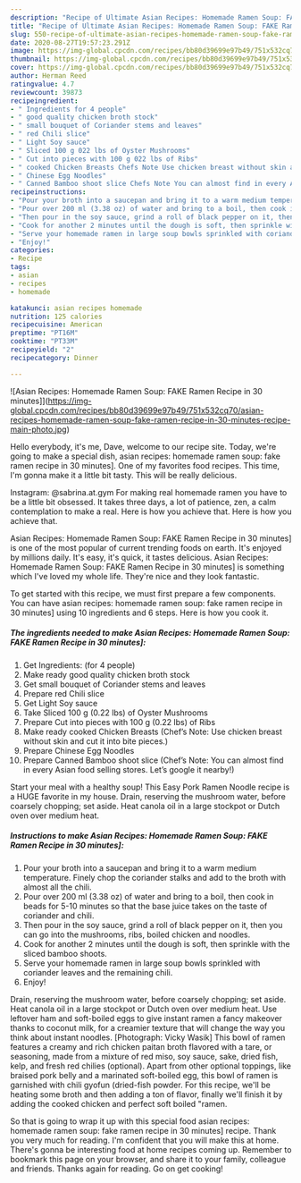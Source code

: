 ```yaml
---
description: "Recipe of Ultimate Asian Recipes: Homemade Ramen Soup: FAKE Ramen Recipe in 30 minutes]"
title: "Recipe of Ultimate Asian Recipes: Homemade Ramen Soup: FAKE Ramen Recipe in 30 minutes]"
slug: 550-recipe-of-ultimate-asian-recipes-homemade-ramen-soup-fake-ramen-recipe-in-30-minutes
date: 2020-08-27T19:57:23.291Z
image: https://img-global.cpcdn.com/recipes/bb80d39699e97b49/751x532cq70/asian-recipes-homemade-ramen-soup-fake-ramen-recipe-in-30-minutes-recipe-main-photo.jpg
thumbnail: https://img-global.cpcdn.com/recipes/bb80d39699e97b49/751x532cq70/asian-recipes-homemade-ramen-soup-fake-ramen-recipe-in-30-minutes-recipe-main-photo.jpg
cover: https://img-global.cpcdn.com/recipes/bb80d39699e97b49/751x532cq70/asian-recipes-homemade-ramen-soup-fake-ramen-recipe-in-30-minutes-recipe-main-photo.jpg
author: Herman Reed
ratingvalue: 4.7
reviewcount: 39873
recipeingredient:
- " Ingredients for 4 people"
- " good quality chicken broth stock"
- " small bouquet of Coriander stems and leaves"
- " red Chili slice"
- " Light Soy sauce"
- " Sliced 100 g 022 lbs of Oyster Mushrooms"
- " Cut into pieces with 100 g 022 lbs of Ribs"
- " cooked Chicken Breasts Chefs Note Use chicken breast without skin and cut it into bite pieces"
- " Chinese Egg Noodles"
- " Canned Bamboo shoot slice Chefs Note You can almost find in every Asian food selling stores Lets google it nearby"
recipeinstructions:
- "Pour your broth into a saucepan and bring it to a warm medium temperature. Finely chop the coriander stalks and add to the broth with almost all the chili."
- "Pour over 200 ml (3.38 oz) of water and bring to a boil, then cook in beads for 5-10 minutes so that the base juice takes on the taste of coriander and chili."
- "Then pour in the soy sauce, grind a roll of black pepper on it, then you can go into the mushrooms, ribs, boiled chicken and noodles."
- "Cook for another 2 minutes until the dough is soft, then sprinkle with the sliced ​​bamboo shoots."
- "Serve your homemade ramen in large soup bowls sprinkled with coriander leaves and the remaining chili."
- "Enjoy!"
categories:
- Recipe
tags:
- asian
- recipes
- homemade

katakunci: asian recipes homemade 
nutrition: 125 calories
recipecuisine: American
preptime: "PT16M"
cooktime: "PT33M"
recipeyield: "2"
recipecategory: Dinner

---
```



![Asian Recipes: Homemade Ramen Soup: FAKE Ramen Recipe in 30 minutes]](https://img-global.cpcdn.com/recipes/bb80d39699e97b49/751x532cq70/asian-recipes-homemade-ramen-soup-fake-ramen-recipe-in-30-minutes-recipe-main-photo.jpg)

Hello everybody, it's me, Dave, welcome to our recipe site. Today, we're going to make a special dish, asian recipes: homemade ramen soup: fake ramen recipe in 30 minutes]. One of my favorites food recipes. This time, I'm gonna make it a little bit tasty. This will be really delicious.

Instagram: @sabrina.at.gym For making real homemade ramen you have to be a little bit obsessed. It takes three days, a lot of patience, zen, a calm contemplation to make a real. Here is how you achieve that. Here is how you achieve that.

Asian Recipes: Homemade Ramen Soup: FAKE Ramen Recipe in 30 minutes] is one of the most popular of current trending foods on earth. It's enjoyed by millions daily. It's easy, it's quick, it tastes delicious. Asian Recipes: Homemade Ramen Soup: FAKE Ramen Recipe in 30 minutes] is something which I've loved my whole life. They're nice and they look fantastic.


To get started with this recipe, we must first prepare a few components. You can have asian recipes: homemade ramen soup: fake ramen recipe in 30 minutes] using 10 ingredients and 6 steps. Here is how you cook it.

<!--inarticleads1-->

##### The ingredients needed to make Asian Recipes: Homemade Ramen Soup: FAKE Ramen Recipe in 30 minutes]:

1. Get  Ingredients: (for 4 people)
1. Make ready  good quality chicken broth stock
1. Get  small bouquet of Coriander stems and leaves
1. Prepare  red Chili slice
1. Get  Light Soy sauce
1. Take  Sliced ​​100 g (0.22 lbs) of Oyster Mushrooms
1. Prepare  Cut into pieces with 100 g (0.22 lbs) of Ribs
1. Make ready  cooked Chicken Breasts (Chef’s Note: Use chicken breast without skin and cut it into bite pieces.)
1. Prepare  Chinese Egg Noodles
1. Prepare  Canned Bamboo shoot slice (Chef’s Note: You can almost find in every Asian food selling stores. Let’s google it nearby!)


Start your meal with a healthy soup! This Easy Pork Ramen Noodle recipe is a HUGE favorite in my house. Drain, reserving the mushroom water, before coarsely chopping; set aside. Heat canola oil in a large stockpot or Dutch oven over medium heat. 

<!--inarticleads2-->

##### Instructions to make Asian Recipes: Homemade Ramen Soup: FAKE Ramen Recipe in 30 minutes]:

1. Pour your broth into a saucepan and bring it to a warm medium temperature. Finely chop the coriander stalks and add to the broth with almost all the chili.
1. Pour over 200 ml (3.38 oz) of water and bring to a boil, then cook in beads for 5-10 minutes so that the base juice takes on the taste of coriander and chili.
1. Then pour in the soy sauce, grind a roll of black pepper on it, then you can go into the mushrooms, ribs, boiled chicken and noodles.
1. Cook for another 2 minutes until the dough is soft, then sprinkle with the sliced ​​bamboo shoots.
1. Serve your homemade ramen in large soup bowls sprinkled with coriander leaves and the remaining chili.
1. Enjoy!


Drain, reserving the mushroom water, before coarsely chopping; set aside. Heat canola oil in a large stockpot or Dutch oven over medium heat. Use leftover ham and soft-boiled eggs to give instant ramen a fancy makeover thanks to coconut milk, for a creamier texture that will change the way you think about instant noodles. [Photograph: Vicky Wasik] This bowl of ramen features a creamy and rich chicken paitan broth flavored with a tare, or seasoning, made from a mixture of red miso, soy sauce, sake, dried fish, kelp, and fresh red chilies (optional). Apart from other optional toppings, like braised pork belly and a marinated soft-boiled egg, this bowl of ramen is garnished with chili gyofun (dried-fish powder. For this recipe, we&#39;ll be heating some broth and then adding a ton of flavor, finally we&#39;ll finish it by adding the cooked chicken and perfect soft boiled &#34;ramen. 

So that is going to wrap it up with this special food asian recipes: homemade ramen soup: fake ramen recipe in 30 minutes] recipe. Thank you very much for reading. I'm confident that you will make this at home. There's gonna be interesting food at home recipes coming up. Remember to bookmark this page on your browser, and share it to your family, colleague and friends. Thanks again for reading. Go on get cooking!
